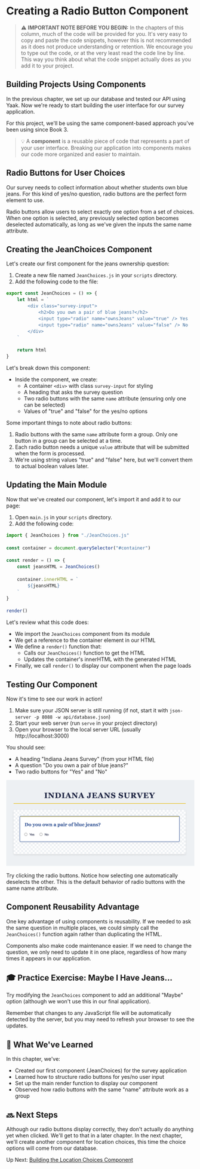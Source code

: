 # Creating a Radio Button Component

> ⚠️ **IMPORTANT NOTE BEFORE YOU BEGIN:** In the chapters of this column, much of the code will be provided for you. It's very easy to copy and paste the code snippets, however this is not recommended as it does not produce understanding or retention. We encourage you to type out the code, or at the very least read the code line by line. This way you think about what the code snippet actually does as you add it to your project.

## Building Projects Using Components

In the previous chapter, we set up our database and tested our API using Yaak. Now we're ready to start building the user interface for our survey application.

For this project, we'll be using the same component-based approach you've been using since Book 3. 

>💡 A **component** is a reusable piece of code that represents a part of your user interface. Breaking our application into components makes our code more organized and easier to maintain.

## Radio Buttons for User Choices

Our survey needs to collect information about whether students own blue jeans. For this kind of yes/no question, radio buttons are the perfect form element to use.

Radio buttons allow users to select exactly one option from a set of choices. When one option is selected, any previously selected option becomes deselected automatically, as long as we've given the inputs the same name attribute. 

## Creating the JeanChoices Component

Let's create our first component for the jeans ownership question:

1. Create a new file named `JeanChoices.js` in your `scripts` directory.
2. Add the following code to the file:

```javascript
export const JeanChoices = () => {
    let html = `
        <div class="survey-input">
            <h2>Do you own a pair of blue jeans?</h2>
            <input type="radio" name="ownsJeans" value="true" /> Yes
            <input type="radio" name="ownsJeans" value="false" /> No
        </div>
    `

    return html
}
```

Let's break down this component:

- Inside the component, we create:
  - A container `<div>` with class `survey-input` for styling
  - A heading that asks the survey question
  - Two radio buttons with the same `name` attribute (ensuring only one can be selected)
  - Values of "true" and "false" for the yes/no options

Some important things to note about radio buttons:

1. Radio buttons with the same `name` attribute form a group. Only one button in a group can be selected at a time.
2. Each radio button needs a unique `value` attribute that will be submitted when the form is processed.
3. We're using string values "true" and "false" here, but we'll convert them to actual boolean values later.

## Updating the Main Module

Now that we've created our component, let's import it and add it to our page:

1. Open `main.js` in your `scripts` directory.
2. Add the following code:

```javascript
import { JeanChoices } from "./JeanChoices.js"

const container = document.querySelector("#container")

const render = () => {
    const jeansHTML = JeanChoices()
    
    container.innerHTML = `
        ${jeansHTML}
    `
}

render()
```

Let's review what this code does:

- We import the `JeanChoices` component from its module
- We get a reference to the container element in our HTML
- We define a `render()` function that:
  - Calls our `JeanChoices()` function to get the HTML
  - Updates the container's innerHTML with the generated HTML
- Finally, we call `render()` to display our component when the page loads

## Testing Our Component

Now it's time to see our work in action!

1. Make sure your JSON server is still running (if not, start it with `json-server -p 8088 -w api/database.json`)
2. Start your web server (run `serve` in your project directory)
3. Open your browser to the local server URL (usually http://localhost:3000)

You should see:
- A heading "Indiana Jeans Survey" (from your HTML file)
- A question "Do you own a pair of blue jeans?"
- Two radio buttons for "Yes" and "No"

![](./images/indiana-jeans-jeans-component.png)

Try clicking the radio buttons. Notice how selecting one automatically deselects the other. This is the default behavior of radio buttons with the same name attribute.

## Component Reusability Advantage

One key advantage of using components is reusability. If we needed to ask the same question in multiple places, we could simply call the `JeanChoices()` function again rather than duplicating the HTML.

Components also make code maintenance easier. If we need to change the question, we only need to update it in one place, regardless of how many times it appears in our application.

## 🎓 Practice Exercise: Maybe I Have Jeans...

Try modifying the `JeanChoices` component to add an additional "Maybe" option (although we won't use this in our final application).

Remember that changes to any JavaScript file will be automatically detected by the server, but you may need to refresh your browser to see the updates.

## 📝 What We've Learned

In this chapter, we've:
- Created our first component (JeanChoices) for the survey application
- Learned how to structure radio buttons for yes/no user input
- Set up the main render function to display our component
- Observed how radio buttons with the same "name" attribute work as a group

## 🔜 Next Steps

Although our radio buttons display correctly, they don't actually do anything yet when clicked. We'll get to that in a later chapter. In the next chapter, we'll create another component for location choices, this time the choice options will come from our database. 

Up Next: [Building the Location Choices Component](./IJ_LOCATION_COMPONENT.md)